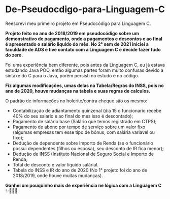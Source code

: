 # De-Pseudocdigo-para-Linguagem-C
Reescrevi meu primeiro projeto em Pseudocódigo para Linguagem C.

**Projeto feito no ano de 2018/2019 em pseudocódigo sobre um demonstrativo de pagamento, onde a pagamentos e descontos e ao final é apresentado o salário liquido do mês.
No 2° sem de 2021 iniciei a faculdade de ADS e tive contato com a Linguagem C e decide fazer tudo do zero.**

Foi uma experiência bem diferente, pois antes da Linguagem C, eu já estava estudando Java POO, então algumas partes foram muito confusas devido a sintaxe do C para o Java, porém persisti no estudo e no código.

**Fiz algumas modificações, umas delas na Tabela/Regras do INSS, pois no ano de 2020, houve mudanças na tabela e suas regras de calculos.**

O padrão de informações no holerite/contra cheque são os mesmo:

- Contabilização de adiantamento quinzenal (dia 15 o funcionario recebe 40% do seu salario e ao final do mes isso é descontado);
- Pagamento de salário base (Salário que temos registrado em CTPS);
- Pagamento de abono por tempo de serviço sobre um valor fixo (algumas empresas tem esse tipo de bônus, com salária variavel ou fixo);
- Dedução de dependente sobre Importo de Renda (se o funcionário possui dependentes (filhos ou esposa), seu desconto de IR fica menor);
- Dedução de INSS (Instituto Nacional de Seguro Social e Importo de Renda;
- Total de desconto e valor líquido salárial.
- Tabela do INSS e IR do ano de 2020 (No 1° projeto foi do ano de 2018/2019, onde houve muitas mudanças).

**Ganhei um pouquinho mais de experiência ne lógica com a Linguagem C** ✨💫🤩🥳



